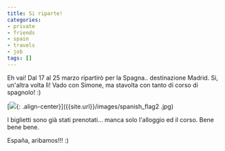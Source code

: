 ```yaml
---
title: Si riparte!
categories:
- private
- friends
- spain
- travels
- job
tags: []
---
```

Eh vai! Dal 17 al 25 marzo ripartirò per la Spagna.. destinazione Madrid. Si,
un'altra volta lì! Vado con Simone, ma stavolta con tanto di corso di
spagnolo! :)

[![]({{site.url}}/images/spanish_flag2.jpg){: .align-center}]({{site.url}}/images/spanish_flag2
.jpg)

  
I biglietti sono già stati prenotati... manca solo l'alloggio ed il corso.
Bene bene bene.  
  
España, aribamos!!! :)

  

